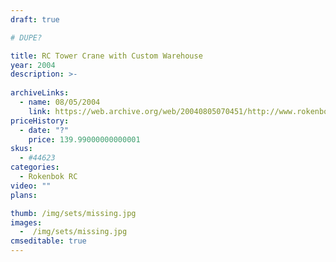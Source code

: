 ```yaml
---
draft: true

# DUPE?

title: RC Tower Crane with Custom Warehouse
year: 2004
description: >-
  
archiveLinks:
  - name: 08/05/2004
    link: https://web.archive.org/web/20040805070451/http://www.rokenbok.com/catalog/pd_44623.html#
priceHistory:
  - date: "?"
    price: 139.99000000000001
skus:
  - #44623
categories: 
  - Rokenbok RC
video: ""
plans:

thumb: /img/sets/missing.jpg
images:
  -  /img/sets/missing.jpg
cmseditable: true
---
```

